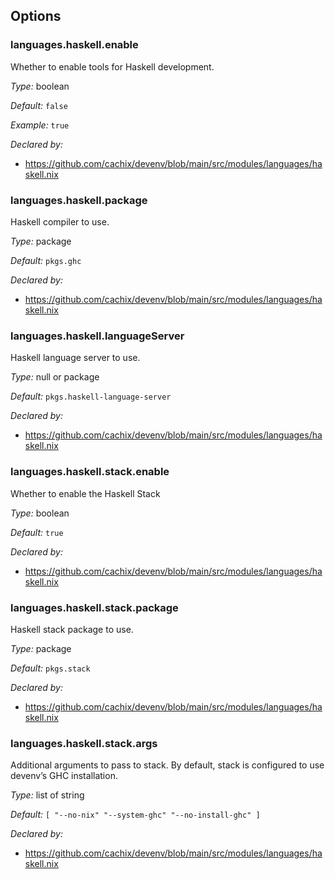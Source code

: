 [comment]: # (Do not edit this file as it is autogenerated. Go to docs/individual-docs if you want to make edits.)


[comment]: # (Please add your documentation on top of this line)

## Options

### languages\.haskell\.enable

Whether to enable tools for Haskell development\.



*Type:*
boolean



*Default:*
` false `



*Example:*
` true `

*Declared by:*
 - [https://github\.com/cachix/devenv/blob/main/src/modules/languages/haskell\.nix](https://github.com/cachix/devenv/blob/main/src/modules/languages/haskell.nix)



### languages\.haskell\.package



Haskell compiler to use\.



*Type:*
package



*Default:*
` pkgs.ghc `

*Declared by:*
 - [https://github\.com/cachix/devenv/blob/main/src/modules/languages/haskell\.nix](https://github.com/cachix/devenv/blob/main/src/modules/languages/haskell.nix)



### languages\.haskell\.languageServer



Haskell language server to use\.



*Type:*
null or package



*Default:*
` pkgs.haskell-language-server `

*Declared by:*
 - [https://github\.com/cachix/devenv/blob/main/src/modules/languages/haskell\.nix](https://github.com/cachix/devenv/blob/main/src/modules/languages/haskell.nix)



### languages\.haskell\.stack\.enable



Whether to enable the Haskell Stack



*Type:*
boolean



*Default:*
` true `

*Declared by:*
 - [https://github\.com/cachix/devenv/blob/main/src/modules/languages/haskell\.nix](https://github.com/cachix/devenv/blob/main/src/modules/languages/haskell.nix)



### languages\.haskell\.stack\.package



Haskell stack package to use\.



*Type:*
package



*Default:*
` pkgs.stack `

*Declared by:*
 - [https://github\.com/cachix/devenv/blob/main/src/modules/languages/haskell\.nix](https://github.com/cachix/devenv/blob/main/src/modules/languages/haskell.nix)



### languages\.haskell\.stack\.args



Additional arguments to pass to stack\.
By default, stack is configured to use devenv’s GHC installation\.



*Type:*
list of string



*Default:*
` [ "--no-nix" "--system-ghc" "--no-install-ghc" ] `

*Declared by:*
 - [https://github\.com/cachix/devenv/blob/main/src/modules/languages/haskell\.nix](https://github.com/cachix/devenv/blob/main/src/modules/languages/haskell.nix)
